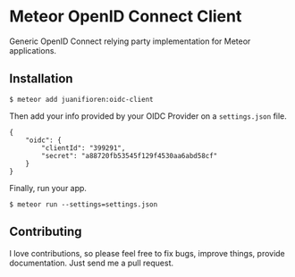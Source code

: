 # Meteor OpenID Connect Client

Generic OpenID Connect relying party implementation for Meteor applications.

## Installation

```
$ meteor add juanifioren:oidc-client
```

Then add your info provided by your OIDC Provider on a `settings.json` file.

```
{
    "oidc": {
        "clientId": "399291",
        "secret": "a88720fb53545f129f4530aa6abd58cf"
    }
}
```

Finally, run your app.

```
$ meteor run --settings=settings.json
```

## Contributing

I love contributions, so please feel free to fix bugs, improve things, provide documentation. Just send me a pull request.

